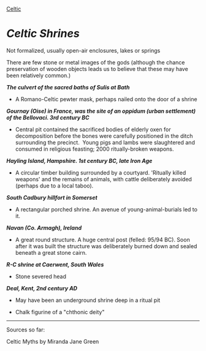 

[Celtic](celtic-religion)

# *Celtic Shrines*

Not formalized, usually open-air enclosures, lakes or springs

There are few stone or metal images of the gods (although the chance preservation of wooden objects leads us to believe that these may have been relatively common.)

***The culvert of the sacred baths of Sulis at Bath***

- A Romano-Celtic pewter mask, perhaps nailed onto the door of a shrine

***Gournay (Oise) in France, was the site of an oppidum (urban settlement) of the Bellovaci. 3rd century BC***

- Central pit contained the sacrificed bodies of elderly oxen for decomposition before the bones were carefully positioned in the ditch surrounding the precinct.  Young pigs and lambs were slaughtered and consumed in religious feasting; 2000 ritually-broken weapons.

***Hayling Island, Hampshire. 1st century BC, late Iron Age***

- A circular timber building surrounded by a courtyard. 'Ritually killed weapons' and the remains of animals, with cattle deliberately avoided (perhaps due to a local taboo).

***South Cadbury hillfort in Somerset***

- A rectangular porched shrine. An avenue of young-animal-burials led to it.

***Navan (Co. Armagh), Ireland***

- A great round structure. A huge central post (felled: 95/94 BC). Soon after it was built the structure was deliberately burned down and sealed beneath a great stone cairn.

***R-C shrine at Caerwent, South Wales***

- Stone severed head

***Deal, Kent, 2nd century AD***

- May have been an underground shrine deep in a ritual pit

- Chalk figurine of a "chthonic deity"

----------------------------------------------------------------------------------------------------------------------------------------------------------------

Sources so far:

Celtic Myths by Miranda Jane Green
